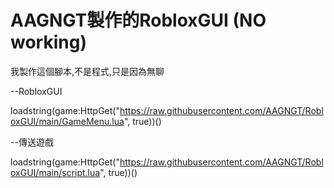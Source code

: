 # AAGNGT製作的RobloxGUI (NO working)
我製作這個腳本,不是程式,只是因為無聊

--RobloxGUI

loadstring(game:HttpGet("https://raw.githubusercontent.com/AAGNGT/RobloxGUI/main/GameMenu.lua", true))()

--傳送遊戲

loadstring(game:HttpGet("https://raw.githubusercontent.com/AAGNGT/RobloxGUI/main/script.lua", true))()
